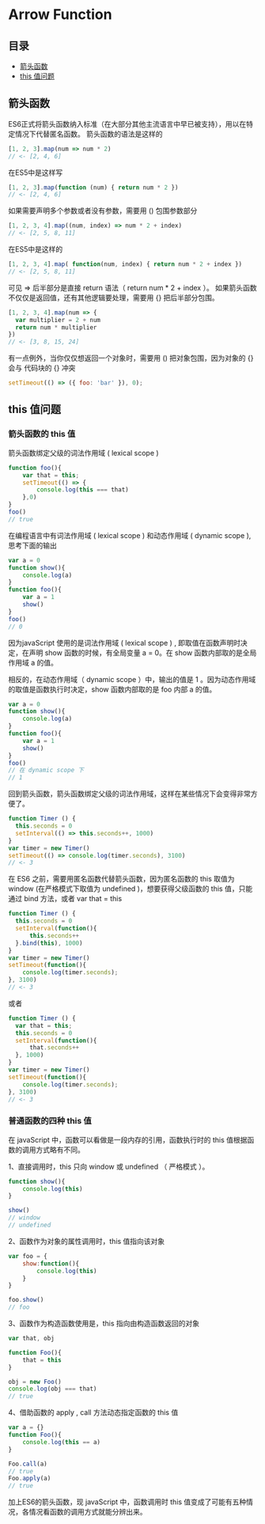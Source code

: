 # Arrow Function
## 目录
- [箭头函数](#箭头函数)
- [this 值问题](#this值问题)
## 箭头函数
ES6正式将箭头函数纳入标准（在大部分其他主流语言中早已被支持），用以在特定情况下代替匿名函数。
箭头函数的语法是这样的
``` javaScript
[1, 2, 3].map(num => num * 2)
// <- [2, 4, 6]
```
在ES5中是这样写
``` javaScript
[1, 2, 3].map(function (num) { return num * 2 })
// <- [2, 4, 6]
```
如果需要声明多个参数或者没有参数，需要用 () 包围参数部分
``` javaScript
[1, 2, 3, 4].map((num, index) => num * 2 + index)
// <- [2, 5, 8, 11]
```
在ES5中是这样的
``` javaScript
[1, 2, 3, 4].map( function(num, index) { return num * 2 + index })
// <- [2, 5, 8, 11]
```
可见 => 后半部分是直接 return 语法（ return num * 2 + index ）。
如果箭头函数不仅仅是返回值，还有其他逻辑要处理，需要用 {} 把后半部分包围。
``` javaScript
[1, 2, 3, 4].map(num => {
  var multiplier = 2 + num
  return num * multiplier
})
// <- [3, 8, 15, 24]
```
有一点例外，当你仅仅想返回一个对象时，需要用 () 把对象包围，因为对象的 {} 会与 代码块的 {} 冲突
``` javaScript
setTimeout(() => ({ foo: 'bar' }), 0);

```
## this 值问题
### 箭头函数的 this 值
箭头函数绑定父级的词法作用域 ( lexical scope )
``` javaScript
function foo(){
    var that = this;
    setTimeout(() => {
        console.log(this === that)
    },0)
}
foo()
// true
```
在编程语言中有词法作用域 ( lexical scope ) 和动态作用域 ( dynamic scope ),思考下面的输出
``` javaScript
var a = 0
function show(){
    console.log(a)
}
function foo(){
    var a = 1
    show()
}
foo()
// 0
```
因为javaScript 使用的是词法作用域 ( lexical scope ) , 即取值在函数声明时决定，在声明 show 函数的时候，有全局变量 a = 0。在 show 函数内部取的是全局作用域 a 的值。

相反的，在动态作用域（ dynamic scope ）中，输出的值是 1 。因为动态作用域的取值是函数执行时决定，show 函数内部取的是 foo 内部 a 的值。
``` javaScript
var a = 0
function show(){
    console.log(a)
}
function foo(){
    var a = 1
    show()
}
foo()
// 在 dynamic scope 下
// 1
```

回到箭头函数，箭头函数绑定父级的词法作用域，这样在某些情况下会变得非常方便了。
``` javaScript
function Timer () {
  this.seconds = 0
  setInterval(() => this.seconds++, 1000)
}
var timer = new Timer()
setTimeout(() => console.log(timer.seconds), 3100)
// <- 3
```
在 ES6 之前，需要用匿名函数代替箭头函数，因为匿名函数的 this 取值为 window (在严格模式下取值为 undefined )，想要获得父级函数的 this 值，只能通过 bind 方法，或者  var that = this
``` javaScript
function Timer () {
  this.seconds = 0
  setInterval(function(){
      this.seconds++
  }.bind(this), 1000)
}
var timer = new Timer()
setTimeout(function(){
    console.log(timer.seconds);
}, 3100)
// <- 3
```
或者
``` javaScript
function Timer () {
  var that = this;
  this.seconds = 0
  setInterval(function(){
      that.seconds++
  }, 1000)
}
var timer = new Timer()
setTimeout(function(){
    console.log(timer.seconds);
}, 3100)
// <- 3
```
### 普通函数的四种 this 值
在 javaScript 中，函数可以看做是一段内存的引用，函数执行时的 this 值根据函数的调用方式略有不同。

1、直接调用时，this 只向 window 或 undefined （ 严格模式 ）。
``` javaScript
function show(){
    console.log(this)
}

show()
// window 
// undefined
```
2、函数作为对象的属性调用时，this 值指向该对象
``` javaScript
var foo = {
    show:function(){
        console.log(this)
    }
}

foo.show()
// foo
```
3、函数作为构造函数使用是，this 指向由构造函数返回的对象
``` javaScript
var that, obj

function Foo(){
    that = this
}

obj = new Foo()
console.log(obj === that)
// true
```
4、借助函数的 apply , call 方法动态指定函数的 this 值
``` javaScript
var a = {}
function Foo(){
    console.log(this == a)
}

Foo.call(a)
// true
Foo.apply(a)
// true

```
加上ES6的箭头函数，现 javaScript 中，函数调用时 this 值变成了可能有五种情况，各情况看函数的调用方式就能分辨出来。